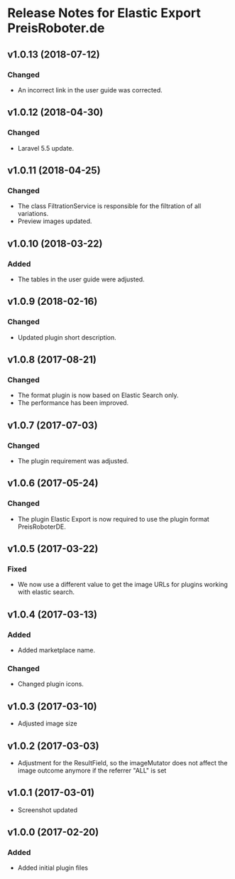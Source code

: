 # Release Notes for Elastic Export PreisRoboter.de

## v1.0.13 (2018-07-12)

### Changed
- An incorrect link in the user guide was corrected.

## v1.0.12 (2018-04-30)

### Changed
- Laravel 5.5 update.

## v1.0.11 (2018-04-25)

### Changed
- The class FiltrationService is responsible for the filtration of all variations.
- Preview images updated.

## v1.0.10 (2018-03-22)

### Added
- The tables in the user guide were adjusted.

## v1.0.9 (2018-02-16)

### Changed
- Updated plugin short description.

## v1.0.8 (2017-08-21)

### Changed
- The format plugin is now based on Elastic Search only.
- The performance has been improved.

## v1.0.7 (2017-07-03)

### Changed
- The plugin requirement was adjusted.

## v1.0.6 (2017-05-24)

### Changed
- The plugin Elastic Export is now required to use the plugin format PreisRoboterDE.

## v1.0.5 (2017-03-22)

### Fixed
- We now use a different value to get the image URLs for plugins working with elastic search.

## v1.0.4 (2017-03-13)

### Added
- Added marketplace name.

### Changed
- Changed plugin icons.

## v1.0.3 (2017-03-10)
- Adjusted image size

## v1.0.2 (2017-03-03)
- Adjustment for the ResultField, so the imageMutator does not affect the image outcome anymore if the referrer "ALL" is set

## v1.0.1 (2017-03-01)
- Screenshot updated

## v1.0.0 (2017-02-20)
 
### Added
- Added initial plugin files

